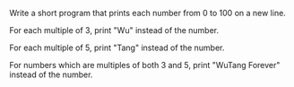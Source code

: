 Write a short program that prints each number from 0 to 100 on a new line. 

For each multiple of 3, print "Wu" instead of the number. 

For each multiple of 5, print "Tang" instead of the number. 

For numbers which are multiples of both 3 and 5, print "WuTang Forever" instead of the number.